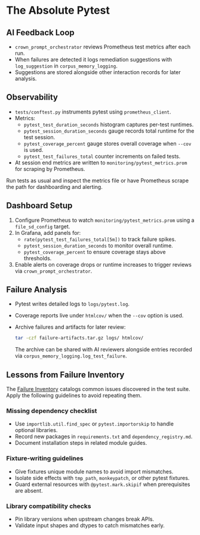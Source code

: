 # The Absolute Pytest

## AI Feedback Loop

- `crown_prompt_orchestrator` reviews Prometheus test metrics after each run.
- When failures are detected it logs remediation suggestions with `log_suggestion` in `corpus_memory_logging`.
- Suggestions are stored alongside other interaction records for later analysis.

## Observability

- `tests/conftest.py` instruments pytest using `prometheus_client`.
- Metrics:
  - `pytest_test_duration_seconds` histogram captures per-test runtimes.
  - `pytest_session_duration_seconds` gauge records total runtime for the test session.
  - `pytest_coverage_percent` gauge stores overall coverage when `--cov` is used.
  - `pytest_test_failures_total` counter increments on failed tests.
- At session end metrics are written to `monitoring/pytest_metrics.prom` for scraping by Prometheus.

Run tests as usual and inspect the metrics file or have Prometheus scrape the path for dashboarding and alerting.

## Dashboard Setup

1. Configure Prometheus to watch `monitoring/pytest_metrics.prom` using a `file_sd_config` target.
2. In Grafana, add panels for:
   - `rate(pytest_test_failures_total[5m])` to track failure spikes.
   - `pytest_session_duration_seconds` to monitor overall runtime.
   - `pytest_coverage_percent` to ensure coverage stays above thresholds.
3. Enable alerts on coverage drops or runtime increases to trigger reviews via `crown_prompt_orchestrator`.

## Failure Analysis

- Pytest writes detailed logs to `logs/pytest.log`.
- Coverage reports live under `htmlcov/` when the `--cov` option is used.
- Archive failures and artifacts for later review:

  ```bash
  tar -czf failure-artifacts.tar.gz logs/ htmlcov/
  ```

  The archive can be shared with AI reviewers alongside entries recorded via
  `corpus_memory_logging.log_test_failure`.

## Lessons from Failure Inventory

The [Failure Inventory](testing/failure_inventory.md) catalogs common issues discovered in the test suite. Apply the following guidelines to avoid repeating them.

### Missing dependency checklist

- Use `importlib.util.find_spec` or `pytest.importorskip` to handle optional libraries.
- Record new packages in `requirements.txt` and `dependency_registry.md`.
- Document installation steps in related module guides.

### Fixture-writing guidelines

- Give fixtures unique module names to avoid import mismatches.
- Isolate side effects with `tmp_path`, `monkeypatch`, or other pytest fixtures.
- Guard external resources with `@pytest.mark.skipif` when prerequisites are absent.

### Library compatibility checks

- Pin library versions when upstream changes break APIs.
- Validate input shapes and dtypes to catch mismatches early.
